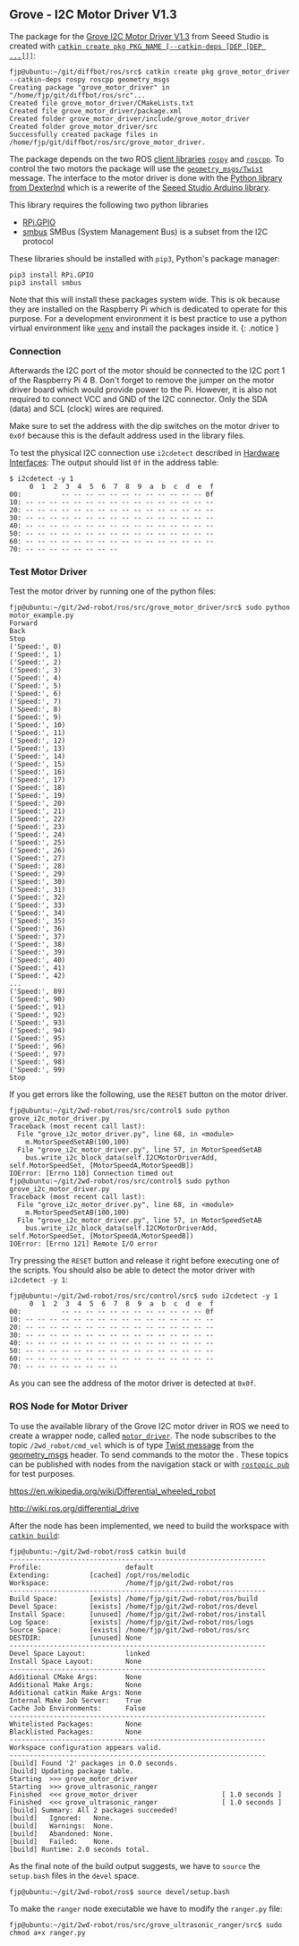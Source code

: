 ## Grove - I2C Motor Driver V1.3

The package for the [Grove I2C Motor Driver V1.3](http://wiki.seeedstudio.com/Grove-I2C_Motor_Driver_V1.3/) from Seeed Studio is created with [`catkin create pkg PKG_NAME [--catkin-deps [DEP [DEP ...]]]`](https://catkin-tools.readthedocs.io/en/latest/verbs/catkin_create.html#catkin-create-pkg):

```console
fjp@ubuntu:~/git/diffbot/ros/src$ catkin create pkg grove_motor_driver --catkin-deps rospy roscpp geometry_msgs
Creating package "grove_motor_driver" in "/home/fjp/git/diffbot/ros/src"...
Created file grove_motor_driver/CMakeLists.txt
Created file grove_motor_driver/package.xml
Created folder grove_motor_driver/include/grove_motor_driver
Created folder grove_motor_driver/src
Successfully created package files in /home/fjp/git/diffbot/ros/src/grove_motor_driver.
```

The package depends on the two ROS [client libraries](http://wiki.ros.org/Client%20Libraries) [`rospy`](http://wiki.ros.org/rospy) and [`roscpp`](http://wiki.ros.org/roscpp). 
To control the two motors the package will use the [`geometry_msgs/Twist`](https://docs.ros.org/api/geometry_msgs/html/msg/Twist.html) message.
The interface to the motor driver is done with the [Python library from DexterInd](https://github.com/DexterInd/GrovePi/blob/master/Software/Python/grove_i2c_motor_driver) 
which is a rewerite of the [Seeed Studio Arduino library](https://github.com/Seeed-Studio/Grove_I2C_Motor_Driver_v1_3/blob/master).


This library requires the following two python libraries

- [RPi.GPIO](https://pypi.org/project/RPi.GPIO/)
- [smbus](https://pypi.org/project/smbus/) SMBus (System Management Bus) is a subset from the I2C protocol

These libraries should be installed with `pip3`, Python's package manager:

```console
pip3 install RPi.GPIO
pip3 install smbus
```

Note that this will install these packages system wide. This is ok because they are installed on the Raspberry Pi which is dedicated to 
operate for this purpose. For a development environment it is best practice to use a python virtual environment like 
[`venv`](https://docs.python.org/3/library/venv.html) and install the packages inside it.
{: .notice }

### Connection

Afterwards the I2C port of the motor should be connected to the I2C port 1 of the Raspberry Pi 4 B. 
Don't forget to remove the jumper on the motor driver board which would provide power to the Pi.
However, it is also not required to connect VCC and GND of the I2C connector. 
Only the SDA (data) and SCL (clock) wires are required.

Make sure to set the address with the dip switches on the motor driver to `0x0f` because this is the default address used
in the library files.

To test the physical I2C connection use `i2cdetect` described in [Hardware Interfaces](https://fjp.at/projects/diffbot/hardware-interfaces/#prepare-i2c-connection):
The output should list `0f` in the address table:

```console
$ i2cdetect -y 1
     0  1  2  3  4  5  6  7  8  9  a  b  c  d  e  f
00:          -- -- -- -- -- -- -- -- -- -- -- -- 0f 
10: -- -- -- -- -- -- -- -- -- -- -- -- -- -- -- -- 
20: -- -- -- -- -- -- -- -- -- -- -- -- -- -- -- -- 
30: -- -- -- -- -- -- -- -- -- -- -- -- -- -- -- -- 
40: -- -- -- -- -- -- -- -- -- -- -- -- -- -- -- -- 
50: -- -- -- -- -- -- -- -- -- -- -- -- -- -- -- -- 
60: -- -- -- -- -- -- -- -- -- -- -- -- -- -- -- -- 
70: -- -- -- -- -- -- -- --
```

### Test Motor Driver

Test the motor driver by running one of the python files:

```console
fjp@ubuntu:~/git/2wd-robot/ros/src/grove_motor_driver/src$ sudo python motor_example.py 
Forward
Back
Stop
('Speed:', 0)
('Speed:', 1)
('Speed:', 2)
('Speed:', 3)
('Speed:', 4)
('Speed:', 5)
('Speed:', 6)
('Speed:', 7)
('Speed:', 8)
('Speed:', 9)
('Speed:', 10)
('Speed:', 11)
('Speed:', 12)
('Speed:', 13)
('Speed:', 14)
('Speed:', 15)
('Speed:', 16)
('Speed:', 17)
('Speed:', 18)
('Speed:', 19)
('Speed:', 20)
('Speed:', 21)
('Speed:', 22)
('Speed:', 23)
('Speed:', 24)
('Speed:', 25)
('Speed:', 26)
('Speed:', 27)
('Speed:', 28)
('Speed:', 29)
('Speed:', 30)
('Speed:', 31)
('Speed:', 32)
('Speed:', 33)
('Speed:', 34)
('Speed:', 35)
('Speed:', 36)
('Speed:', 37)
('Speed:', 38)
('Speed:', 39)
('Speed:', 40)
('Speed:', 41)
('Speed:', 42)
...
('Speed:', 89)
('Speed:', 90)
('Speed:', 91)
('Speed:', 92)
('Speed:', 93)
('Speed:', 94)
('Speed:', 95)
('Speed:', 96)
('Speed:', 97)
('Speed:', 98)
('Speed:', 99)
Stop
``` 

If you get errors like the following, use the `RESET` button on the motor driver.

```console
fjp@ubuntu:~/git/2wd-robot/ros/src/control$ sudo python grove_i2c_motor_driver.py 
Traceback (most recent call last):
  File "grove_i2c_motor_driver.py", line 68, in <module>
    m.MotorSpeedSetAB(100,100)
  File "grove_i2c_motor_driver.py", line 57, in MotorSpeedSetAB
    bus.write_i2c_block_data(self.I2CMotorDriverAdd, self.MotorSpeedSet, [MotorSpeedA,MotorSpeedB])
IOError: [Errno 110] Connection timed out
fjp@ubuntu:~/git/2wd-robot/ros/src/control$ sudo python grove_i2c_motor_driver.py 
Traceback (most recent call last):
  File "grove_i2c_motor_driver.py", line 68, in <module>
    m.MotorSpeedSetAB(100,100)
  File "grove_i2c_motor_driver.py", line 57, in MotorSpeedSetAB
    bus.write_i2c_block_data(self.I2CMotorDriverAdd, self.MotorSpeedSet, [MotorSpeedA,MotorSpeedB])
IOError: [Errno 121] Remote I/O error
```

Try pressing the `RESET` button and release it right before executing one of the scripts.
You should also be able to detect the motor driver with `i2cdetect -y 1`:

```console
fjp@ubuntu:~/git/2wd-robot/ros/src/control/src$ sudo i2cdetect -y 1
     0  1  2  3  4  5  6  7  8  9  a  b  c  d  e  f
00:          -- -- -- -- -- -- -- -- -- -- -- -- 0f 
10: -- -- -- -- -- -- -- -- -- -- -- -- -- -- -- -- 
20: -- -- -- -- -- -- -- -- -- -- -- -- -- -- -- -- 
30: -- -- -- -- -- -- -- -- -- -- -- -- -- -- -- -- 
40: -- -- -- -- -- -- -- -- -- -- -- -- -- -- -- -- 
50: -- -- -- -- -- -- -- -- -- -- -- -- -- -- -- -- 
60: -- -- -- -- -- -- -- -- -- -- -- -- -- -- -- -- 
70: -- -- -- -- -- -- -- --
```

As you can see the address of the motor driver is detected at `0x0f`.


### ROS Node for Motor Driver

To use the available library of the Grove I2C motor driver in ROS we need to create a wrapper node, called [`motor_driver`](https://github.com/fjp/2wd-robot/blob/master/ros/src/grove_motor_driver/src/motor_driver.py).
The node subscribes to the topic `/2wd_robot/cmd_vel` which is of type [Twist message](https://docs.ros.org/api/geometry_msgs/html/msg/Twist.html) 
from the [geometry_msgs](https://docs.ros.org/api/geometry_msgs/html/index-msg.html) header. 
To send commands to the motor the . These topics can be published with nodes from the navigation stack or with [`rostopic pub`](http://wiki.ros.org/rostopic#rostopic_pub) for test purposes.

https://en.wikipedia.org/wiki/Differential_wheeled_robot

http://wiki.ros.org/differential_drive


After the node has been implemented, we need to build the workspace with [`catkin build`](https://catkin-tools.readthedocs.io/en/latest/verbs/catkin_build.html):

```console
fjp@ubuntu:~/git/2wd-robot/ros$ catkin build
----------------------------------------------------------------
Profile:                     default
Extending:          [cached] /opt/ros/melodic
Workspace:                   /home/fjp/git/2wd-robot/ros
----------------------------------------------------------------
Build Space:        [exists] /home/fjp/git/2wd-robot/ros/build
Devel Space:        [exists] /home/fjp/git/2wd-robot/ros/devel
Install Space:      [unused] /home/fjp/git/2wd-robot/ros/install
Log Space:          [exists] /home/fjp/git/2wd-robot/ros/logs
Source Space:       [exists] /home/fjp/git/2wd-robot/ros/src
DESTDIR:            [unused] None
----------------------------------------------------------------
Devel Space Layout:          linked
Install Space Layout:        None
----------------------------------------------------------------
Additional CMake Args:       None
Additional Make Args:        None
Additional catkin Make Args: None
Internal Make Job Server:    True
Cache Job Environments:      False
----------------------------------------------------------------
Whitelisted Packages:        None
Blacklisted Packages:        None
----------------------------------------------------------------
Workspace configuration appears valid.
----------------------------------------------------------------
[build] Found '2' packages in 0.0 seconds.                                                                          
[build] Updating package table.                                                                                     
Starting  >>> grove_motor_driver                                                                                    
Starting  >>> grove_ultrasonic_ranger                                                                                                                                                                              
Finished  <<< grove_motor_driver                     [ 1.0 seconds ]                                                
Finished  <<< grove_ultrasonic_ranger                [ 1.0 seconds ]                                                                                             
[build] Summary: All 2 packages succeeded!                                                                          
[build]   Ignored:   None.                                                                                          
[build]   Warnings:  None.                                                                                          
[build]   Abandoned: None.                                                                                          
[build]   Failed:    None.                                                                                          
[build] Runtime: 2.0 seconds total. 
```


As the final note of the build output suggests, we have to `source` the `setup.bash` files in the `devel` space.

```console
fjp@ubuntu:~/git/2wd-robot/ros$ source devel/setup.bash
```

To make the `ranger` node executable we have to modify the `ranger.py` file:

```console
fjp@ubuntu:~/git/2wd-robot/ros/src/grove_ultrasonic_ranger/src$ sudo chmod a+x ranger.py
```

